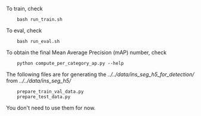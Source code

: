 To train, check

        bash run_train.sh

To eval, check

        bash run_eval.sh


To obtain the final Mean Average Precision (mAP) number, check


        python compute_per_category_ap.py --help


The following files are for generating the *../../data/ins_seg_h5_for_detection/* from *../../data/ins_seg_h5/*

        prepare_train_val_data.py 
        prepare_test_data.py

You don't need to use them for now.
